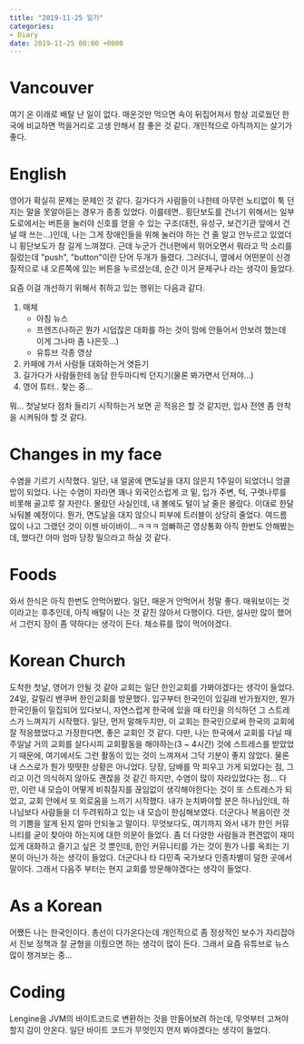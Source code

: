 ```yaml
---
title: "2019-11-25 일기"
categories:
- Diary
date: 2019-11-25 00:00 +0000
---
```


# Vancouver
여기 온 이래로 배탈 난 일이 없다. 매운것만 먹으면 속이 뒤집어져서 항상 괴로웠던 한국에 비교하면 먹을거리로 고생 안해서 참 좋은 것 같다. 개인적으로 아직까지는 살기가 좋다.

# English
영어가 확실히 문제는 문제인 것 같다. 길가다가 사람들이 나한테 아무런 노티없이 툭 던지는 말을 못알아듣는 경우가 종종 있었다. 이를테면.. 횡단보도를 건너기 위해서는 일부 도로에서는 버튼을 눌러야 신호를 얻을 수 있는 구조(대전, 유성구, 보건기관 앞에서 건널 때 쓰는...)인데, 나는 그게 장애인들을 위해 눌러야 하는 건 줄 알고 안누르고 있었더니 횡단보도가 참 길게 느껴졌다. 근데 누군가 건너편에서 뛰어오면서 뭐라고 막 소리를 질렀는데 "push", "button"이란 단어 두개가 들렸다. 그러더니, 옆에서 어떤분이 신경질적으로 내 오른쪽에 있는 버튼을 누르셨는데, 순간 이거 문제구나 라는 생각이 들었다.

요즘 이걸 개선하기 위해서 취하고 있는 행위는 다음과 같다.
1. 매체
   - 아침 뉴스
   - 프렌즈(나하곤 뭔가 시덥잖은 대화를 하는 것이 맘에 안들어서 안보려 했는데 이게 그나마 좀 나은듯...)
   - 유튜브 각종 영상
1. 카페에 가서 사람들 대화하는거 엿듣기
1. 길가다가 사람들한테 농담 한두마디씩 던지기(물론 봐가면서 던져야...)
1. 영어 튜터.. 찾는 중...

뭐... 첫날보다 점차 들리기 시작하는거 보면 곧 적응은 할 것 같지만, 입사 전엔 좀 안착을 시켜둬야 할 것 같다.

# Changes in my face
수염을 기르기 시작했다. 일단, 내 얼굴에 면도날을 대지 않은지 1주일이 되었더니 엉클밥이 되었다. 나는 수염이 자라면 꽤나 외국인스럽게 코 밑, 입가 주변, 턱, 구렛나루를 비롯해 골고루 잘 자란다. 몰랐던 사실인데, 내 볼에도 털이 날 줄은 몰랐다. 이대로 한달 놔둬볼 예정이다. 뭔가, 면도날을 대지 않으니 피부에 트러블이 상당히 줄었다. 여드름 많이 나고 그랬던 것이 이젠 바이바이...ㅋㅋㅋ 엄빠하곤 영상통화 아직 한번도 안해봤는데, 했다간 아마 엄마 당장 밀으라고 하실 것 같다.

# Foods
와서 한식은 아직 한번도 안먹어봤다. 일단, 매운거 안먹어서 정말 좋다. 매워보이는 것이라고는 후추인데, 아직 배탈이 나는 것 같진 않아서 다행이다. 다만, 설사만 많이 했어서 그런지 장이 좀 약하다는 생각이 든다. 채소류를 많이 먹어야겠다.

# Korean Church
도착한 첫날, 영어가 안될 것 같아 교회는 일단 한인교회를 가봐야겠다는 생각이 들었다. 24일, 갈릴리 밴쿠버 한인교회를 방문했다. 입구부터 한국인이 있길래 반가웠지만, 뭔가 한국인들이 밀집되어 있다보니, 자연스럽게 한국에 있을 때 타인을 의식하던 그 스트레스가 느껴지기 시작했다.
일단, 먼저 말해두지만, 이 교회는 한국인으로써 한국의 교회에 잘 적응했었다고 가정한다면, 좋은 교회인 것 같다. 다만, 나는 한국에서 교회를 다닐 때 주일날 거의 교회를 살다시피 교회활동을 해야하는(3 ~ 4시간) 것에 스트레스를 받았었기 때문에, 여기에서도 그런 활동이 있는 것이 느껴져서 그닥 기분이 좋지 않았다.
물론 내 스스로가 뭔가 떳떳한 상황은 아니었다. 당장, 담배를 막 피우고 가게 되었다는 점, 그리고 이건 의식하지 않아도 괜찮을 것 같긴 하지만, 수염이 많이 자라있었다는 점... 다만, 이런 내 모습이 어떻게 비춰질지를 끊임없이 생각해야한다는 것이 또 스트레스가 되었고, 교회 안에서 또 외로움을 느끼기 시작했다. 내가 눈치봐야할 분은 하나님인데, 하나님보다 사람들을 더 두려워하고 있는 내 모습이 한심해보였다. 더군다나 복음이란 것의 기쁨을 알게 된지 얼마 안되놓고 말이다.
무엇보다도, 여기까지 와서 내가 한인 커뮤니티를 굳이 찾아야 하는지에 대한 의문이 들었다. 좀 더 다양한 사람들과 편견없이 재미있게 대화하고 즐기고 싶은 것 뿐인데, 한인 커뮤니티를 가는 것이 뭔가 나를 옥죄는 기분이 아닌가 하는 생각이 들었다. 더군다나 타 다민족 국가보다 인종차별이 덜한 곳에서 말이다.
그래서 다음주 부터는 현지 교회를 방문해야겠다는 생각이 들었다.

# As a Korean
어쨌든 나는 한국인이다. 총선이 다가온다는데 개인적으로 좀 정상적인 보수가 자리잡아서 진보 정책과 잘 균형을 이뤘으면 하는 생각이 많이 든다. 그래서 요즘 유튜브로 뉴스 많이 챙겨보는 중...

# Coding
Lengine을 JVM의 바이트코드로 변환하는 것을 만들어보려 하는데, 무엇부터 고쳐야 할지 감이 안온다. 일단 바이트 코드가 무엇인지 먼저 봐야겠다는 생각이 들었다.
